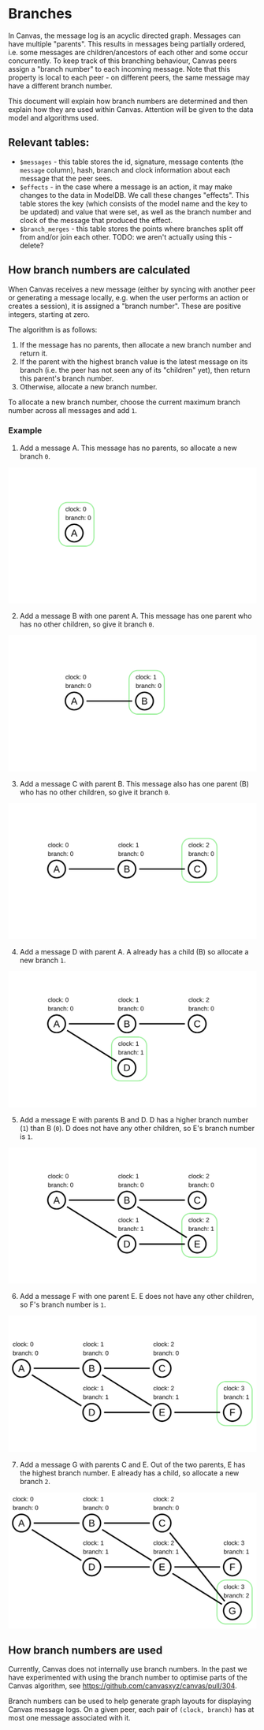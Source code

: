 # Branches

In Canvas, the message log is an acyclic directed graph. Messages can have multiple "parents". This results in messages being partially ordered, i.e. some messages are children/ancestors of each other and some occur concurrently. To keep track of this branching behaviour, Canvas peers assign a "branch number" to each incoming message. Note that this property is local to each peer - on different peers, the same message may have a different branch number.

This document will explain how branch numbers are determined and then explain how they are used within Canvas. Attention will be given to the data model and algorithms used.

## Relevant tables:

- `$messages` - this table stores the id, signature, message contents (the `message` column), hash, branch and clock information about each message that the peer sees.
- `$effects` - in the case where a message is an action, it may make changes to the data in ModelDB. We call these changes "effects". This table stores the key (which consists of the model name and the key to be updated) and value that were set, as well as the branch number and clock of the message that produced the effect.
- `$branch_merges` - this table stores the points where branches split off from and/or join each other. TODO: we aren't actually using this - delete?

## How branch numbers are calculated

When Canvas receives a new message (either by syncing with another peer or generating a message locally, e.g. when the user performs an action or creates a session), it is assigned a "branch number". These are positive integers, starting at zero.

The algorithm is as follows:

1. If the message has no parents, then allocate a new branch number and return it.
2. If the parent with the highest branch value is the latest message on its branch (i.e. the peer has not seen any of its "children" yet), then return this parent's branch number.
3. Otherwise, allocate a new branch number.

To allocate a new branch number, choose the current maximum branch number across all messages and add `1`.

### Example

1. Add a message A. This message has no parents, so allocate a new branch `0`.

![](./images/step_1.svg)

2. Add a message B with one parent A. This message has one parent who has no other children, so give it branch `0`.

![](./images/step_2.svg)

3. Add a message C with parent B. This message also has one parent (B) who has no other children, so give it branch `0`.

![](./images/step_3.svg)

4. Add a message D with parent A. A already has a child (B) so allocate a new branch `1`.

![](./images/step_4.svg)

5. Add a message E with parents B and D. D has a higher branch number (`1`) than B (`0`). D does not have any other children, so E's branch number is `1`.

![](./images/step_5.svg)

6. Add a message F with one parent E. E does not have any other children, so F's branch number is `1`.

![](./images/step_6.svg)

7. Add a message G with parents C and E. Out of the two parents, E has the highest branch number. E already has a child, so allocate a new branch `2`.

![](./images/step_7.svg)

## How branch numbers are used

Currently, Canvas does not internally use branch numbers. In the past we have experimented with using the branch number to optimise parts of the Canvas algorithm, see https://github.com/canvasxyz/canvas/pull/304.

Branch numbers can be used to help generate graph layouts for displaying Canvas message logs. On a given peer, each pair of `(clock, branch)` has at most one message associated with it.
